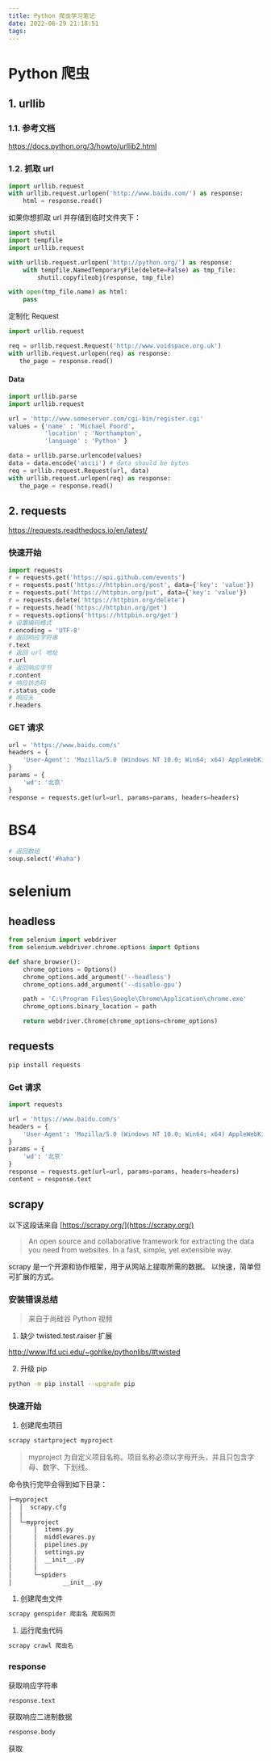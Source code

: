 ```yaml
---
title: Python 爬虫学习笔记
date: 2022-06-29 21:18:51
tags:
---
```


# Python 爬虫

## 1. urllib

### 1.1. 参考文档

https://docs.python.org/3/howto/urllib2.html

### 1.2. 抓取 url

```python
import urllib.request
with urllib.request.urlopen('http://www.baidu.com/') as response:
    html = response.read()
```

如果你想抓取 url 并存储到临时文件夹下：
```python
import shutil
import tempfile
import urllib.request

with urllib.request.urlopen('http://python.org/') as response:
    with tempfile.NamedTemporaryFile(delete=False) as tmp_file:
        shutil.copyfileobj(response, tmp_file)

with open(tmp_file.name) as html:
    pass
```

定制化 Request

```python
import urllib.request

req = urllib.request.Request('http://www.voidspace.org.uk')
with urllib.request.urlopen(req) as response:
   the_page = response.read()
```

#### Data

```python
import urllib.parse
import urllib.request

url = 'http://www.someserver.com/cgi-bin/register.cgi'
values = {'name' : 'Michael Foord',
          'location' : 'Northampton',
          'language' : 'Python' }

data = urllib.parse.urlencode(values)
data = data.encode('ascii') # data should be bytes
req = urllib.request.Request(url, data)
with urllib.request.urlopen(req) as response:
   the_page = response.read()
```
## 2. requests

https://requests.readthedocs.io/en/latest/


### 快速开始

```python
import requests
r = requests.get('https://api.github.com/events')
r = requests.post('https://httpbin.org/post', data={'key': 'value'})
r = requests.put('https://httpbin.org/put', data={'key': 'value'})
r = requests.delete('https://httpbin.org/delete')
r = requests.head('https://httpbin.org/get')
r = requests.options('https://httpbin.org/get')
# 设置编码格式
r.encoding = 'UTF-8'
# 返回响应字符串
r.text
# 返回 url 地址
r.url
# 返回响应字节
r.content
# 响应状态码
r.status_code
# 响应头
r.headers
```

### GET 请求

```python
url = 'https://www.baidu.com/s'
headers = {
    'User-Agent': 'Mozilla/5.0 (Windows NT 10.0; Win64; x64) AppleWebKit/537.36 (KHTML, like Gecko) Chrome/102.0.0.0 Safari/537.36'
}
params = {
    'wd': '北京'
}
response = requests.get(url=url, params=params, headers=headers)
```

# BS4
```python
# 返回数组
soup.select('#haha')
```

# selenium
## headless


```python
from selenium import webdriver
from selenium.webdriver.chrome.options import Options

def share_browser():
    chrome_options = Options()
    chrome_options.add_argument('--headless')
    chrome_options.add_argument('--disable-gpu')

    path = 'C:\Program Files\Google\Chrome\Application\chrome.exe'
    chrome_options.binary_location = path

    return webdriver.Chrome(chrome_options=chrome_options)
```


## requests

```bash
pip install requests
```

### Get 请求

```python
import requests

url = 'https://www.baidu.com/s'
headers = {
    'User-Agent': 'Mozilla/5.0 (Windows NT 10.0; Win64; x64) AppleWebKit/537.36 (KHTML, like Gecko) Chrome/102.0.0.0 Safari/537.36'
}
params = {
    'wd': '北京'
}
response = requests.get(url=url, params=params, headers=headers)
content = response.text
```


## scrapy

以下这段话来自 [https://scrapy.org/](https://scrapy.org/)

> An open source and collaborative framework for extracting the data you need from websites.
> In a fast, simple, yet extensible way.

scrapy 是一个开源和协作框架，用于从网站上提取所需的数据。
以快速，简单但可扩展的方式。


### 安装错误总结

> 来自于尚硅谷 Python 视频

1. 缺少 twisted.test.raiser 扩展


http://www.lfd.uci.edu/~gohlke/pythonlibs/#twisted


2. 升级 pip

```bash
python -m pip install --upgrade pip
```



### 快速开始

1. 创建爬虫项目

```bash
scrapy startproject myproject
```
> myproject 为自定义项目名称。项目名称必须以字母开头，并且只包含字母、数字、下划线。

命令执行完毕会得到如下目录：

```bash
├─myproject
│  │  scrapy.cfg
│  │
│  └─myproject
│      │  items.py
│      │  middlewares.py
│      │  pipelines.py
│      │  settings.py
│      │  __init__.py
│      │
│      └─spiders
│              __init__.py
```


1. 创建爬虫文件

```bash
scrapy genspider 爬虫名 爬取网页
```


1. 运行爬虫代码

```bash
scrapy crawl 爬虫名
```


### response

获取响应字符串

```python
response.text
```


获取响应二进制数据

```python
response.body
```


获取